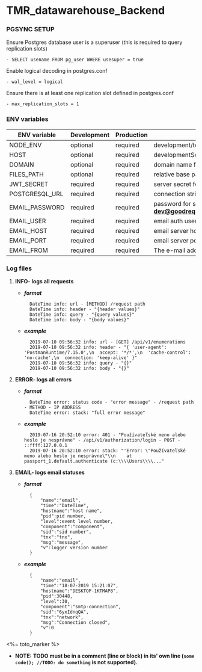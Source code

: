 # TMR_datawarehouse_Backend

### PGSYNC SETUP

Ensure Postgres database user is a superuser (this is required to query replication slots)

    - SELECT usename FROM pg_user WHERE usesuper = true

Enable logical decoding in postgres.conf

	- wal_level = logical

Ensure there is at least one replication slot defined in postgres.conf

	- max_replication_slots = 1

### ENV variables

| ENV variable					| Development	| Production	| Note																					|
| ------------------------------|---------------|---------------|---------------------------------------------------------------------------------------|
| NODE_ENV						| optional		| required		| development/test/production															|
| HOST							| optional		| required		| developmentServer/testServer/productionServer											|
| DOMAIN						| optional		| required		| domain name for admin (FE)															|
| FILES_PATH					| optional		| required		| relative base path for files															|
| JWT_SECRET					| required		| required		| server secret for signing jwt tokens													|
| POSTGRESQL_URL				| required		| required		| connection string for postgres														|
| EMAIL_PASSWORD				| required		| required		| password for smtp server for <b>no-reply-dev@goodrequest.com</b> user					|
| EMAIL_USER					| required		| required		| email auth user																		|
| EMAIL_HOST					| required		| required		| email server host url																	|
| EMAIL_PORT					| required		| required		| email server port																		|
| EMAIL_FROM					| required		| required		| The e-mail address of the sender														|
### Log files

1. **INFO- logs all requests**
	- ***format***

			DateTime info: url - [METHOD] /request path
			DateTime info: header - "{header values}"
			DateTime info: query - "{query values}"
			DateTime info: body - "{body values}"

	- ***example***

			2019-07-10 09:56:32 info: url - [GET] /api/v1/enumerations
			2019-07-10 09:56:32 info: header - "{ 'user-agent': 'PostmanRuntime/7.15.0',\n  accept: '*/*',\n  'cache-control': 'no-cache',\n  connection: 'keep-alive' }"
			2019-07-10 09:56:32 info: query - "{}"
			2019-07-10 09:56:32 info: body - "{}"

2. **ERROR- logs all errors**
	- ***format***

			DateTime error: status code - "error message" - /request path - METHOD - IP ADDRESS
			DateTime error: stack: "full error message"

	- ***example***

			2019-07-16 20:52:10 error: 401 - "Používateľské meno alebo heslo je nesprávne" - /api/v1/authorization/login - POST - ::ffff:127.0.0.1
			2019-07-16 20:52:10 error: stack: "'Error: \"Používateľské meno alebo heslo je nesprávne\"\\n    at passport_1.default.authenticate (c:\\\\Users\\\\..."

3. **EMAIL- logs email statuses**
	- ***format***

			{
				"name":"email",
				"time":"DateTime",
				"hostname":"host name",
				"pid":pid number,
				"level":event level number,
				"component":"component",
				"sid":"sid number",
				"tnx":"tnx",
				"msg":"message",
				"v":logger version number
			}

	- ***example***

			{
				"name":"email",
				"time":"18-07-2019 15:21:07",
				"hostname":"DESKTOP-1KTMAP8",
				"pid":30448,
				"level":30,
				"component":"smtp-connection",
				"sid":"6yxIdnqQA",
				"tnx":"network",
				"msg":"Connection closed",
				"v":0
			}

<%= toto_marker %>

- **NOTE:**
	**TODO must be in a comment (line or block) in its' own line (```some code(); //TODO: do something``` is not supported).**
